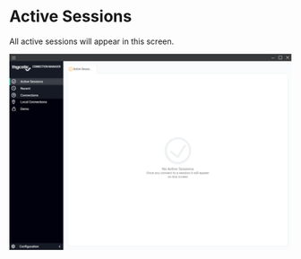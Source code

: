 [title]: #	"Active Sessions"
[tags]: #	"ui,activesession"
[priority]: #	"301"
# Active Sessions 

All active sessions will appear in this screen.

![active-sessions](images/active-sessions.png)